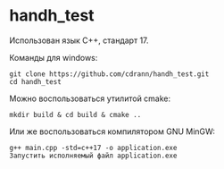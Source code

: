 # handh_test

Использован язык C++, стандарт 17.   

Команды для windows:  
```  
git clone https://github.com/cdrann/handh_test.git  
cd handh_test  
```  

Можно воспользоваться утилитой cmake:  
```  
mkdir build & cd build & cmake ..  
```  

Или же воспользоваться компилятором GNU MinGW:  
```  
g++ main.cpp -std=c++17 -o application.exe   
Запустить исполняемый файл application.exe    
```  
